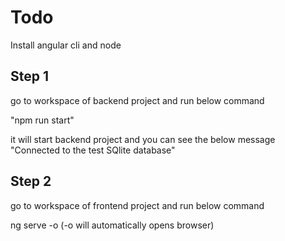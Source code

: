 # Todo

Install angular cli and node

## Step 1

go to workspace of backend project and run below command

"npm run start"

it will start backend project and you can see the below message 
"Connected to the test SQlite database"

## Step 2

go to workspace of frontend project and run below command

ng serve -o (-o will automatically opens browser)
